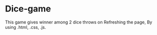 # Dice-game
This game gives winner among 2 dice throws on  Refreshing the page, By using .html, .css, .js.
